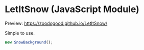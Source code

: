 # LetItSnow (JavaScript Module)
Preview: https://zoodogood.github.io/LetItSnow/


Simple to use.
```js
new SnowBackground();
```
